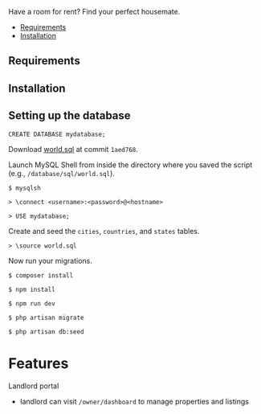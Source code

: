 
Have a room for rent? Find your perfect housemate.

* [Requirements](#requirements)
* [Installation](#installation)

## Requirements

## Installation

## Setting up the database

    CREATE DATABASE mydatabase;

Download [world.sql](https://github.com/dr5hn/countries-states-cities-database/blob/master/sql/world.sql) at commit `1aed768`.

Launch MySQL Shell from inside the directory where you saved the script (e.g., `/database/sql/world.sql`).

    $ mysqlsh

    > \connect <username>:<password>@<hostname>

    > USE mydatabase;

Create and seed the `cities`, `countries`, and `states` tables.

    > \source world.sql

Now run your migrations.

    $ composer install

    $ npm install

    $ npm run dev

    $ php artisan migrate

    $ php artisan db:seed


# Features

Landlord portal
- landlord can visit `/owner/dashboard` to manage properties and listings
